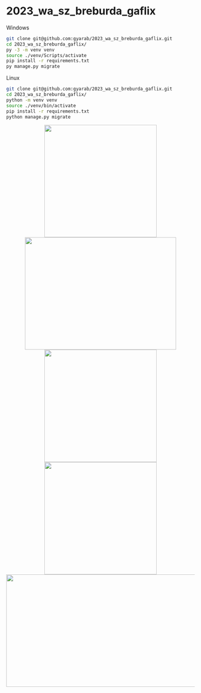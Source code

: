 # 2023_wa_sz_breburda_gaflix

Windows
```bash
git clone git@github.com:gyarab/2023_wa_sz_breburda_gaflix.git
cd 2023_wa_sz_breburda_gaflix/
py -3 -m venv venv
source ./venv/Scripts/activate
pip install -r requirements.txt
py manage.py migrate

```

Linux
```bash
git clone git@github.com:gyarab/2023_wa_sz_breburda_gaflix.git
cd 2023_wa_sz_breburda_gaflix/
python -m venv venv
source ./venv/bin/activate
pip install -r requirements.txt 
python manage.py migrate

```
<p align="center" width="100%">
<img src="https://media1.tenor.com/m/rF0FAVZm63wAAAAC/bocchi-bocchi-the-rock.gif" width="300" height="300">
<img src="https://static.wikia.nocookie.net/frieren/images/6/62/Spell_to_create_mana_butterflies.gif/revision/latest/scale-to-width-down/300?cb=20240118235019" height="300" width="404" />
<br/>
<img src="https://i.kym-cdn.com/photos/images/original/002/708/201/88d.gif" width="300" height='300' />
<img src="https://img10.reactor.cc/pics/post/Frieren-Sousou-no-Frieren-Anime-%D1%84%D1%8D%D0%BD%D0%B4%D0%BE%D0%BC%D1%8B-8193731.gif" width="300" height="300" />
<br/>
<img src="https://imgur.com/dwqBDOd.gif" width="600" height="300"/>
</p>

